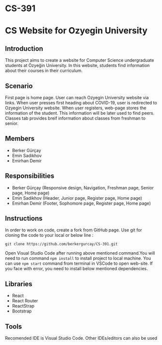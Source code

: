 # CS-391

# CS Website for Ozyegin University

## Introduction

This project aims to create a website for Computer Science undergraduate students at Özyeğin University. In this website, students find information about their courses in their curriculum.

## Scenario
First page is home page. User can reach Ozyegin University website via links. When user presses first heading about COVID-19, user is redirected to Ozyegin University website. When user registers, web-page stores the information of the student. This information will be later used to find peers. Classes tab provides breif information about classes from freshman to senior. 

## Members

* Berker Gürçay
* Emin Sadikhov
* Emirhan Demir

## Responsibilities

* Berker Gürçay (Responsive design, Navigation, Freshman page, Senior page, Home page)
* Emin Sadikhov (Header, Junior page, Register page, Home page)
* Emirhan Demir (Footer, Sophomore page, Register page, Home page)

## Instructions
In order to work on code, create a fork from GitHub page. Use git for cloning the code to your local or below line : 

```
git clone https://github.com/berkergurcay/CS-391.git
```

Open Visual Studio Code after running above mentioned command.You will need to run command ```npm install``` to install project to local machine. 
You can use ```npm start``` command from terminal in VSCode to open web-site. 
If you face with error, you need to install below mentioned dependencies. 


## Libraries
* React
* React Router 
* ReactStrap
* Bootstrap

## Tools
Recomended IDE is Visual Studio Code. Other IDEs/editors can also be used



